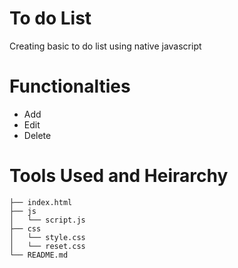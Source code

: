 # To do List
Creating basic to do list using native javascript

# Functionalties
* Add
* Edit
* Delete

# Tools Used and Heirarchy
```
├── index.html
├── js
│   └── script.js
├── css
│   └── style.css
│   └── reset.css
└── README.md
```